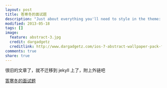 ```yaml
---
layout: post
title: 答寒冬的面试题
description: "Just about everything you'll need to style in the theme: headings, paragraphs, blockquotes, tables, code blocks, and more."
modified: 2013-05-18
tags: []
image:
  feature: abstract-3.jpg
  credit: dargadgetz
  creditlink: http://www.dargadgetz.com/ios-7-abstract-wallpaper-pack-for-iphone-5-and-ipod-touch-retina/
comments: true
share: true
---
```


很旧的文章了，就不迁移到 jekyll 上了，附上外链吧

[答寒冬的面试题](https://www.cnblogs.com/hh54188/archive/2013/05/18/3085433.html)